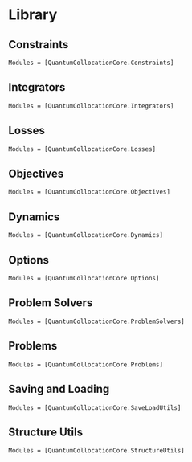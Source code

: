#  Library

## Constraints
```@autodocs
Modules = [QuantumCollocationCore.Constraints]
```

## Integrators
```@autodocs
Modules = [QuantumCollocationCore.Integrators]
``` 

## Losses
```@autodocs
Modules = [QuantumCollocationCore.Losses]
```

## Objectives
```@autodocs
Modules = [QuantumCollocationCore.Objectives]
```

## Dynamics
```@autodocs
Modules = [QuantumCollocationCore.Dynamics]
```

## Options
```@autodocs
Modules = [QuantumCollocationCore.Options]
```

## Problem Solvers
```@autodocs
Modules = [QuantumCollocationCore.ProblemSolvers]
```

## Problems
```@autodocs
Modules = [QuantumCollocationCore.Problems]
```

## Saving and Loading
```@autodocs
Modules = [QuantumCollocationCore.SaveLoadUtils]
```

## Structure Utils
```@autodocs
Modules = [QuantumCollocationCore.StructureUtils]
```
